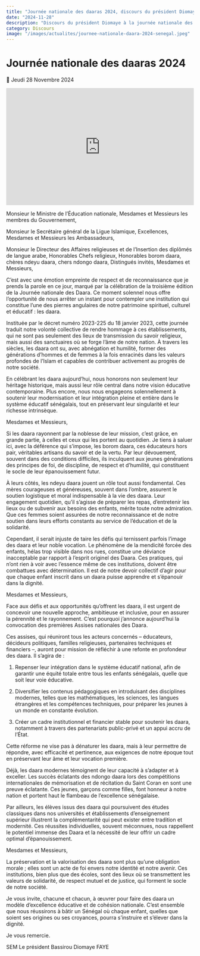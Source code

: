 ```yaml
---
title: "Journée nationale des daaras 2024, discours du président Diomaye"
date: "2024-11-28"
description: "Discours du président Diomaye à la journée nationale des daaras ce jeudi 28 Nov 2024"
category: Discours
image: "/images/actualites/journee-nationale-daara-2024-senegal.jpeg"
---
```


# Journée nationale des daaras 2024

📅 Jeudi 28 Novembre 2024

<!-- <img src="/images/actualites/journee-nationale-daara-2024-senegal.jpeg" alt="Diomaye Turquie" loading="lazy" fetchpriority="high"> -->

<iframe class="video" width="100%" height="315" src="https://www.youtube.com/embed/gZfrJLikeAE?rel=0&modestbranding=1&origin=https://www.vie-publique.sn" frameborder="0" allow="autoplay; encrypted-media" allowfullscreen></iframe>

Monsieur le Ministre de l’Éducation nationale,
Mesdames et Messieurs les membres du Gouvernement,

Monsieur le Secrétaire général de la Ligue Islamique,
Excellences, Mesdames et Messieurs les Ambassadeurs,

Monsieur le Directeur des Affaires religieuses et de l’Insertion des diplômés de langue arabe,
Honorables Chefs religieux,
Honorables borom daara, chères ndeyu daara, chers ndongo daara,
Distingués invités,
Mesdames et Messieurs,

C’est avec une émotion empreinte de respect et de reconnaissance que je prends la parole en ce jour, marqué par la célébration de la troisième édition de la Journée nationale des Daara. Ce moment solennel nous offre l’opportunité de nous arrêter un instant pour contempler une institution qui constitue l’une des pierres angulaires de notre patrimoine spirituel, culturel et éducatif : les daara.

Instituée par le décret numéro 2023-225 du 18 janvier 2023, cette journée traduit notre volonté collective de rendre hommage à ces établissements, qui ne sont pas seulement des lieux de transmission du savoir religieux, mais aussi des sanctuaires où se forge l’âme de notre nation. À travers les siècles, les daara ont su, avec abnégation et humilité, former des générations d’hommes et de femmes à la fois enracinés dans les valeurs profondes de l’Islam et capables de contribuer activement au progrès de notre société.

En célébrant les daara aujourd’hui, nous honorons non seulement leur héritage historique, mais aussi leur rôle central dans notre vision éducative contemporaine. Plus encore, nous nous engageons solennellement à soutenir leur modernisation et leur intégration pleine et entière dans le système éducatif sénégalais, tout en préservant leur singularité et leur richesse intrinsèque.

Mesdames et Messieurs,

Si les daara rayonnent par la noblesse de leur mission, c’est grâce, en grande partie, à celles et ceux qui les portent au quotidien. Je tiens à saluer ici, avec la déférence qui s’impose, les borom daara, ces éducateurs hors pair, véritables artisans du savoir et de la vertu. Par leur dévouement, souvent dans des conditions difficiles, ils inculquent aux jeunes générations des principes de foi, de discipline, de respect et d’humilité, qui constituent le socle de leur épanouissement futur.

À leurs côtés, les ndeyu daara jouent un rôle tout aussi fondamental. Ces mères courageuses et généreuses, souvent dans l’ombre, assurent le soutien logistique et moral indispensable à la vie des daara. Leur engagement quotidien, qu’il s’agisse de préparer les repas, d’entretenir les lieux ou de subvenir aux besoins des enfants, mérite toute notre admiration. Que ces femmes soient assurées de notre reconnaissance et de notre soutien dans leurs efforts constants au service de l’éducation et de la solidarité.

Cependant, il serait injuste de taire les défis qui ternissent parfois l’image des daara et leur noble vocation. Le phénomène de la mendicité forcée des enfants, hélas trop visible dans nos rues, constitue une déviance inacceptable par rapport à l’esprit originel des Daara. Ces pratiques, qui n’ont rien à voir avec l’essence même de ces institutions, doivent être combattues avec détermination. Il est de notre devoir collectif d’agir pour que chaque enfant inscrit dans un daara puisse apprendre et s’épanouir dans la dignité.

Mesdames et Messieurs,

Face aux défis et aux opportunités qu’offrent les daara, il est urgent de concevoir une nouvelle approche, ambitieuse et inclusive, pour en assurer la pérennité et le rayonnement. C’est pourquoi j’annonce aujourd’hui la convocation des premières Assises nationales des Daara.

Ces assises, qui réuniront tous les acteurs concernés – éducateurs, décideurs politiques, familles religieuses, partenaires techniques et financiers –, auront pour mission de réfléchir à une refonte en profondeur des daara. Il s’agira de :

1. Repenser leur intégration dans le système éducatif national, afin de garantir une équité totale entre tous les enfants sénégalais, quelle que soit leur voie éducative.

2. Diversifier les contenus pédagogiques en introduisant des disciplines modernes, telles que les mathématiques, les sciences, les langues étrangères et les compétences techniques, pour préparer les jeunes à un monde en constante évolution.

3. Créer un cadre institutionnel et financier stable pour soutenir les daara, notamment à travers des partenariats public-privé et un appui accru de l’État.

Cette réforme ne vise pas à dénaturer les daara, mais à leur permettre de répondre, avec efficacité et pertinence, aux exigences de notre époque tout en préservant leur âme et leur vocation première.

Déjà, les daara modernes témoignent de leur capacité à s’adapter et à exceller. Les succès éclatants des ndongo daara lors des compétitions internationales de mémorisation et de récitation du Saint Coran en sont une preuve éclatante. Ces jeunes, garçons comme filles, font honneur à notre nation et portent haut le flambeau de l’excellence sénégalaise.

Par ailleurs, les élèves issus des daara qui poursuivent des études classiques dans nos universités et établissements d’enseignement supérieur illustrent la complémentarité qui peut exister entre tradition et modernité. Ces réussites individuelles, souvent méconnues, nous rappellent le potentiel immense des Daara et la nécessité de leur offrir un cadre optimal d’épanouissement.

Mesdames et Messieurs,

La préservation et la valorisation des daara sont plus qu’une obligation morale ; elles sont un acte de foi envers notre identité et notre avenir. Ces institutions, bien plus que des écoles, sont des lieux où se transmettent les valeurs de solidarité, de respect mutuel et de justice, qui forment le socle de notre société.

Je vous invite, chacune et chacun, à œuvrer pour faire des daara un modèle d’excellence éducative et de cohésion nationale. C’est ensemble que nous réussirons à bâtir un Sénégal où chaque enfant, quelles que soient ses origines ou ses croyances, pourra s’instruire et s’élever dans la dignité.

Je vous remercie.

SEM Le président Bassirou Diomaye FAYE
